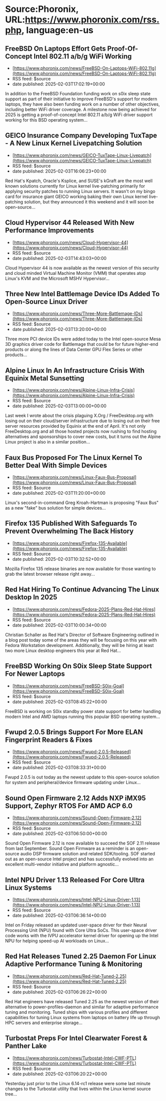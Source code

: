 # Source:Phoronix, URL:https://www.phoronix.com/rss.php, language:en-us

## FreeBSD On Laptops Effort Gets Proof-Of-Concept Intel 802.11 a/b/g WiFi Working
 - [https://www.phoronix.com/news/FreeBSD-On-Laptops-WiFi-802.11g](https://www.phoronix.com/news/FreeBSD-On-Laptops-WiFi-802.11g)
 - RSS feed: $source
 - date published: 2025-02-03T17:02:19+00:00

In addition to the FreeBSD Foundation funding work on s0ix sleep state support as part of their initiative to improve FreeBSD's support for modern laptops, they have also been funding work on a number of other objectives, including better WiFi driver coverage. A milestone now being achieved for 2025 is getting a proof-of-concept Intel 802.11 a/b/g WiFi driver support working for this BSD operating system...

## GEICO Insurance Company Developing TuxTape - A New Linux Kernel Livepatching Solution
 - [https://www.phoronix.com/news/GEICO-TuxTape-Linux-Livepatch](https://www.phoronix.com/news/GEICO-TuxTape-Linux-Livepatch)
 - RSS feed: $source
 - date published: 2025-02-03T16:06:23+00:00

Red Hat's Kpatch, Oracle's Ksplice, and SUSE's kGraft are the most well known solutions currently for Linux kernel live-patching primarily for applying security patches to running Linux servers. It wasn't on my bingo card for insurance giant GEICO working baking their own Linux kernel live-patching solution, but they announced it this weekend and it will soon be open-source...

## Cloud Hypervisor 44 Released With New Performance Improvements
 - [https://www.phoronix.com/news/Cloud-Hypervisor-44](https://www.phoronix.com/news/Cloud-Hypervisor-44)
 - RSS feed: $source
 - date published: 2025-02-03T14:43:03+00:00

Cloud Hypervisor 44 is now available as the newest version of this security and cloud minded Virtual Machine Monitor (VMM) that operates atop Linux's KVM and the Microsoft MSHV Hypervisor...

## Three New Intel Battlemage Device IDs Added To Open-Source Linux Driver
 - [https://www.phoronix.com/news/Three-More-Battlemage-IDs](https://www.phoronix.com/news/Three-More-Battlemage-IDs)
 - RSS feed: $source
 - date published: 2025-02-03T13:20:00+00:00

Three more PCI device IDs were added today to the Intel open-source Mesa 3D graphics driver code for Battlemage that could be for future higher-end products or along the lines of Data Center GPU Flex Series or other products...

## Alpine Linux In An Infrastructure Crisis With Equinix Metal Sunsetting
 - [https://www.phoronix.com/news/Alpine-Linux-Infra-Crisis](https://www.phoronix.com/news/Alpine-Linux-Infra-Crisis)
 - RSS feed: $source
 - date published: 2025-02-03T13:00:00+00:00

Last week I wrote about the crisis plaguing X.Org / FreeDesktop.org with losing out on their cloud/server infrastructure due to losing out on their free server resources provided by Equinix at the end of April. It's not only FreeDesktop.org and all those hosted projects now rushing to find hosting alternatives and sponsorships to cover new costs, but it turns out the Alpine Linux project is also in a similar position...

## Faux Bus Proposed For The Linux Kernel To Better Deal With Simple Devices
 - [https://www.phoronix.com/news/Linux-Faux-Bus-Proposal](https://www.phoronix.com/news/Linux-Faux-Bus-Proposal)
 - RSS feed: $source
 - date published: 2025-02-03T11:20:00+00:00

Linux's second-in-command Greg Kroah-Hartman is proposing "Faux Bus" as a new "fake" bus solution for simple devices...

## Firefox 135 Published With Safeguards To Prevent Overwhelming The Back History
 - [https://www.phoronix.com/news/Firefox-135-Available](https://www.phoronix.com/news/Firefox-135-Available)
 - RSS feed: $source
 - date published: 2025-02-03T10:32:52+00:00

Mozilla Firefox 135 release binaries are now available for those wanting to grab the latest browser release right away...

## Red Hat Hiring To Continue Advancing The Linux Desktop In 2025
 - [https://www.phoronix.com/news/Fedora-2025-Plans-Red-Hat-Hires](https://www.phoronix.com/news/Fedora-2025-Plans-Red-Hat-Hires)
 - RSS feed: $source
 - date published: 2025-02-03T10:00:34+00:00

Christian Schaller as Red Hat's Director of Software Engineering outlined in a blog post today some of the areas they will be focusing on this year with Fedora Workstation development. Additionally, they will be hiring at least two more Linux desktop engineers this year at Red Hat...

## FreeBSD Working On S0ix Sleep State Support For Newer Laptops
 - [https://www.phoronix.com/news/FreeBSD-S0ix-Goal](https://www.phoronix.com/news/FreeBSD-S0ix-Goal)
 - RSS feed: $source
 - date published: 2025-02-03T08:45:22+00:00

FreeBSD is working on S0ix standby power state support for better handling modern Intel and AMD laptops running this popular BSD operating system...

## Fwupd 2.0.5 Brings Support For More ELAN Fingerprint Readers & Fixes
 - [https://www.phoronix.com/news/Fwupd-2.0.5-Released](https://www.phoronix.com/news/Fwupd-2.0.5-Released)
 - RSS feed: $source
 - date published: 2025-02-03T08:33:31+00:00

Fwupd 2.0.5 is out today as the newest update to this open-source solution for system and peripheral/device firmware updating under Linux...

## Sound Open Firmware 2.12 Adds NXP iMX95 Support, Zephyr RTOS For AMD ACP 6.0
 - [https://www.phoronix.com/news/Sound-Open-Firmware-2.12](https://www.phoronix.com/news/Sound-Open-Firmware-2.12)
 - RSS feed: $source
 - date published: 2025-02-03T06:50:00+00:00

Sound Open Firmware 2.12 is now available to succeed the SOF 2.11 release from last September. Sound Open Firmware as a reminder is an open-source audio DSP firmware solution and related SDK/tooling. SOF started out as an open-source Intel project and has successfully evolved into an excellent multi-vendor initiative and platform agnostic...

## Intel NPU Driver 1.13 Released For Core Ultra Linux Systems
 - [https://www.phoronix.com/news/Intel-NPU-Linux-Driver-1.13](https://www.phoronix.com/news/Intel-NPU-Linux-Driver-1.13)
 - RSS feed: $source
 - date published: 2025-02-03T06:36:14+00:00

Intel on Friday released an updated user-space driver for their Neural Processing Unit (NPU) found with Core Ultra SoCs. This user-space driver code works with the IVPU accelerator kernel driver for opening up the Intel NPU for helping speed-up AI workloads on Linux...

## Red Hat Releases Tuned 2.25 Daemon For Linux Adaptive Performance Tuning & Monitoring
 - [https://www.phoronix.com/news/Red-Hat-Tuned-2.25](https://www.phoronix.com/news/Red-Hat-Tuned-2.25)
 - RSS feed: $source
 - date published: 2025-02-03T06:26:22+00:00

Red Hat engineers have released Tuned 2.25 as the newest version of their alternative to power-profiles-daemon and similar for adaptive performance tuning and monitoring. Tuned ships with various profiles and different capabilities for tuning Linux systems from laptops on battery life up through HPC servers and enterprise storage...

## Turbostat Preps For Intel Clearwater Forest & Panther Lake
 - [https://www.phoronix.com/news/Turbostat-Intel-CWF-PTL](https://www.phoronix.com/news/Turbostat-Intel-CWF-PTL)
 - RSS feed: $source
 - date published: 2025-02-03T06:20:22+00:00

Yesterday just prior to the Linux 6.14-rc1 release were some last minute changes to the Turbostat utility that lives within the Linux kernel source tree...

